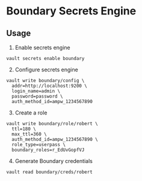 # Boundary Secrets Engine

## Usage

1. Enable secrets engine
```shell
vault secrets enable boundary
```

2. Configure secrets engine
```shell
vault write boundary/config \
  addr=http://localhost:9200 \
  login_name=admin \
  password=password \
  auth_method_id=ampw_1234567890
```

3. Create a role

```shell
vault write boundary/role/robert \
  ttl=180 \
  max_ttl=360 \
  auth_method_id=ampw_1234567890 \
  role_type=userpass \
  boundary_roles=r_EdUvGopfVJ
```

4. Generate Boundary credentials
```shell
vault read boundary/creds/robert
```
